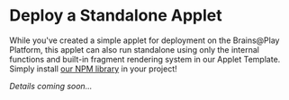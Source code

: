 # Deploy a Standalone Applet
While you've created a simple applet for deployment on the Brains@Play Platform, this applet can also run standalone using only the internal functions and built-in fragment rendering system in our Applet Template. Simply install [our NPM library](https://www.npmjs.com/package/brainsatplay) in your project!

*Details coming soon...*